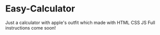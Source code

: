 # Easy-Calculator
Just a calculator with apple's outfit which made with HTML CSS JS 
Full instructions come soon!
